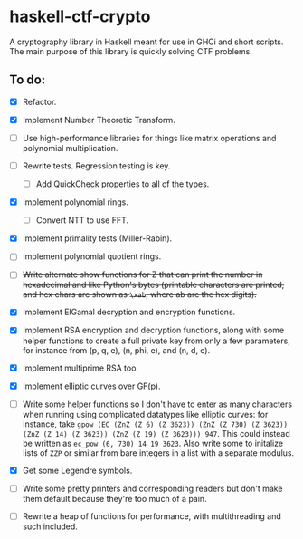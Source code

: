 # haskell-ctf-crypto
A cryptography library in Haskell meant for use in GHCi and short scripts.
The main purpose of this library is quickly solving CTF problems.

## To do:
- [x] Refactor.
- [x] Implement Number Theoretic Transform.
- [ ] Use high-performance libraries for things like matrix operations and polynomial multiplication.
- [ ] Rewrite tests. Regression testing is key.
  - [ ] Add QuickCheck properties to all of the types.
- [x] Implement polynomial rings.
  - [ ] Convert NTT to use FFT.
- [x] Implement primality tests (Miller-Rabin).
- [ ] Implement polynomial quotient rings.
- [ ] ~~Write alternate show functions for Z that can print the number in hexadecimal and like Python's bytes (printable characters are printed, and hex chars are shown as `\xab`, where ab are the hex digits).~~

- [x] Implement ElGamal decryption and encryption functions.
- [x] Implement RSA encryption and decryption functions, along with some helper functions to create a full private key from only a few parameters, for instance from (p, q, e), (n, phi, e), and (n, d, e).
- [x] Implement multiprime RSA too.
- [x] Implement elliptic curves over GF(p).
- [ ] Write some helper functions so I don't have to enter as many characters when running using complicated datatypes like elliptic curves: for instance, take `gpow (EC (ZnZ (Z 6) (Z 3623)) (ZnZ (Z 730) (Z 3623)) (ZnZ (Z 14) (Z 3623)) (ZnZ (Z 19) (Z 3623))) 947`. This could instead be written as `ec_pow (6, 730) 14 19 3623`. Also write some to initalize lists of `ZZP` or similar from bare integers in a list with a separate modulus.
- [x] Get some Legendre symbols.
- [ ] Write some pretty printers and corresponding readers but don't make them default because they're too much of a pain.
- [ ] Rewrite a heap of functions for performance, with multithreading and such included.
